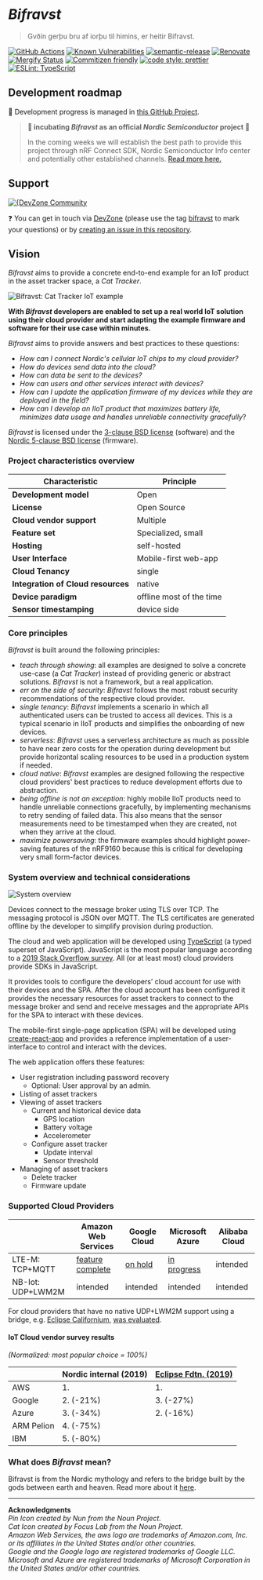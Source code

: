# _Bifravst_

> Gvðín gerþu bru af iorþu til himins, er heitir Bifravst.

[![GitHub Actions](https://github.com/bifravst/bifravst/workflows/Test%20and%20Release/badge.svg)](https://github.com/bifravst/bifravst/actions)
[![Known Vulnerabilities](https://snyk.io/test/github/bifravst/bifravst/badge.svg)](https://snyk.io/test/github/bifravst/bifravst)
[![semantic-release](https://img.shields.io/badge/%20%20%F0%9F%93%A6%F0%9F%9A%80-semantic--release-e10079.svg)](https://github.com/semantic-release/semantic-release)
[![Renovate](https://img.shields.io/badge/renovate-enabled-brightgreen.svg)](https://renovatebot.com)
[![Mergify Status](https://img.shields.io/endpoint.svg?url=https://dashboard.mergify.io/badges/bifravst/bifravst&style=flat)](https://mergify.io)
[![Commitizen friendly](https://img.shields.io/badge/commitizen-friendly-brightgreen.svg)](http://commitizen.github.io/cz-cli/)
[![code style: prettier](https://img.shields.io/badge/code_style-prettier-ff69b4.svg)](https://github.com/prettier/prettier/)
[![ESLint: TypeScript](https://img.shields.io/badge/ESLint-TypeScript-blue.svg)](https://github.com/typescript-eslint/typescript-eslint)

## Development roadmap

🚧 Development progress is managed in
[this GitHub Project](https://github.com/orgs/bifravst/projects/1).

> **🐣 incubating _Bifravst_ as an official _Nordic Semiconductor_ project 🎉**
>
> In the coming weeks we will establish the best path to provide this project
> through nRF Connect SDK, Nordic Semiconductor Info center and potentially
> other established channels.
> [Read more here.](https://github.com/bifravst/bifravst/issues/56)

## Support

[![{DevZone Community](https://img.shields.io/badge/%7BDevZone-community-brightgreen.svg)](https://devzone.nordicsemi.com/search?q=bifravst)

❓ You can get in touch via [DevZone](https://devzone.nordicsemi.com/) (please
use the tag [bifravst](https://devzone.nordicsemi.com/search?q=bifravst) to mark
your questions) or by
[creating an issue in this repository](https://github.com/bifravst/bifravst/issues/new).

## Vision

_Bifravst_ aims to provide a concrete end-to-end example for an IoT product in
the asset tracker space, a _Cat Tracker_.

![Bifravst: Cat Tracker IoT example](./docs/logo-with-text.png)

**With _Bifravst_ developers are enabled to set up a real world IoT solution
using their cloud provider and start adapting the example firmware and software
for their use case within minutes.**

_Bifravst_ aims to provide answers and best practices to these questions:

- _How can I connect Nordic's cellular IoT chips to my cloud provider?_
- _How do devices send data into the cloud?_
- _How can data be sent to the devices?_
- _How can users and other services interact with devices?_
- _How can I update the application firmware of my devices while they are
  deployed in the field?_
- _How can I develop an IIoT product that maximizes battery life, minimizes data
  usage and handles unreliable connectivity gracefully_?

_Bifravst_ is licensed under the [3-clause BSD license](./LICENSE) (software)
and the
[Nordic 5-clause BSD license](https://github.com/bifravst/firmware/blob/saga/LICENSE)
(firmware).

### Project characteristics overview

| Characteristic                     | Principle                |
| ---------------------------------- | ------------------------ |
| **Development model**              | Open                     |
| **License**                        | Open Source              |
| **Cloud vendor support**           | Multiple                 |
| **Feature set**                    | Specialized, small       |
| **Hosting**                        | self-hosted              |
| **User Interface**                 | Mobile-first web-app     |
| **Cloud Tenancy**                  | single                   |
| **Integration of Cloud resources** | native                   |
| **Device paradigm**                | offline most of the time |
| **Sensor timestamping**            | device side              |

### Core principles

_Bifravst_ is built around the following principles:

- _teach through showing_: all examples are designed to solve a concrete
  use-case (a _Cat Tracker_) instead of providing generic or abstract solutions.
  _Bifravst_ is not a framework, but a real application.
- _err on the side of security_: _Bifravst_ follows the most robust security
  recommendations of the respective cloud provider.
- _single tenancy_: _Bifravst_ implements a scenario in which all authenticated
  users can be trusted to access all devices. This is a typical scenario in IIoT
  products and simplifies the onboarding of new devices.
- _serverless_: _Bifravst_ uses a serverless architecture as much as possible to
  have near zero costs for the operation during development but provide
  horizontal scaling resources to be used in a production system if needed.
- _cloud native_: _Bifravst_ examples are designed following the respective
  cloud providers' best practices to reduce development efforts due to
  abstraction.
- _being offline is not an exception_: highly mobile IIoT products need to
  handle unreliable connections gracefully, by implementing mechanisms to retry
  sending of failed data. This also means that the sensor measurements need to
  be timestamped when they are created, not when they arrive at the cloud.
- _maximize powersaving_: the firmware examples should highlight power-saving
  features of the nRF9160 because this is critical for developing very small
  form-factor devices.

### System overview and technical considerations

![System overview](./docs/System%20overview.jpg)

Devices connect to the message broker using TLS over TCP. The messaging protocol
is JSON over MQTT. The TLS certificates are generated offline by the developer
to simplify provision during production.

The cloud and web application will be developed using
[TypeScript](https://www.typescriptlang.org/) (a typed superset of JavaScript).
JavaScript is the most popular language according to a
[2019 Stack Overflow survey](https://insights.stackoverflow.com/survey/2019#technology).
All (or at least most) cloud providers provide SDKs in JavaScript.

It provides tools to configure the developers’ cloud account for use with their
devices and the SPA. After the cloud account has been configured it provides the
necessary resources for asset trackers to connect to the message broker and send
and receive messages and the appropriate APIs for the SPA to interact with these
devices.

The mobile-first single-page application (SPA) will be developed using
[create-react-app](https://github.com/facebook/create-react-app) and provides a
reference implementation of a user-interface to control and interact with the
devices.

The web application offers these features:

- User registration including password recovery
  - Optional: User approval by an admin.
- Listing of asset trackers
- Viewing of asset trackers
  - Current and historical device data
    - GPS location
    - Battery voltage
    - Accelerometer
  - Configure asset tracker
    - Update interval
    - Sensor threshold
- Managing of asset trackers
  - Delete tracker
  - Firmware update

### Supported Cloud Providers

|                   | Amazon Web Services                                                                     | Google Cloud                                              | Microsoft Azure                                               | Alibaba Cloud |
| ----------------- | --------------------------------------------------------------------------------------- | --------------------------------------------------------- | ------------------------------------------------------------- | ------------- |
| LTE-M: TCP+MQTT   | [feature complete](https://bifravst.gitbook.io/bifravst/bifravst-on-aws/gettingstarted) | [on hold](https://github.com/bifravst/bifravst/issues/25) | [in progress](https://github.com/bifravst/bifravst/issues/29) | intended      |
| NB-Iot: UDP+LWM2M | intended                                                                                | intended                                                  | intended                                                      | intended      |

For cloud providers that have no native UDP+LWM2M support using a bridge, e.g.
[Eclipse Californium](https://github.com/eclipse/californium),
[was evaluated](https://github.com/coderbyheart/leshan-aws).

#### IoT Cloud vendor survey results

_(Normalized: most popular choice = 100%)_

|            | Nordic internal (2019) | [Eclipse Fdtn. (2019)](https://iot.eclipse.org/resources/iot-developer-survey/iot-comm-adoption-survey-2019.pdf) |
| ---------- | ---------------------- | ---------------------------------------------------------------------------------------------------------------- |
| AWS        | 1.                     | 1.                                                                                                               |
| Google     | 2. (-21%)              | 3. (-27%)                                                                                                        |
| Azure      | 3. (-34%)              | 2. (-16%)                                                                                                        |
| ARM Pelion | 4. (-75%)              |                                                                                                                  |
| IBM        | 5. (-80%)              |                                                                                                                  |

### What does _Bifravst_ mean?

Bifravst is from the Nordic mythology and refers to the bridge built by the gods
between earth and heaven. Read more about it
[here](https://www.lyngen.com/2020/03/the-vikings-and-the-northern-lights-bridge/).

---

**Acknowledgments**  
_Pin Icon created by Nun from the Noun Project._  
_Cat Icon created by Focus Lab from the Noun Project._  
_Amazon Web Services, the aws logo are trademarks of Amazon.com, Inc. or its
affiliates in the United States and/or other countries._  
_Google and the Google logo are registered trademarks of Google LLC._  
_Microsoft and Azure are registered trademarks of Microsoft Corporation in the
United States and/or other countries._
